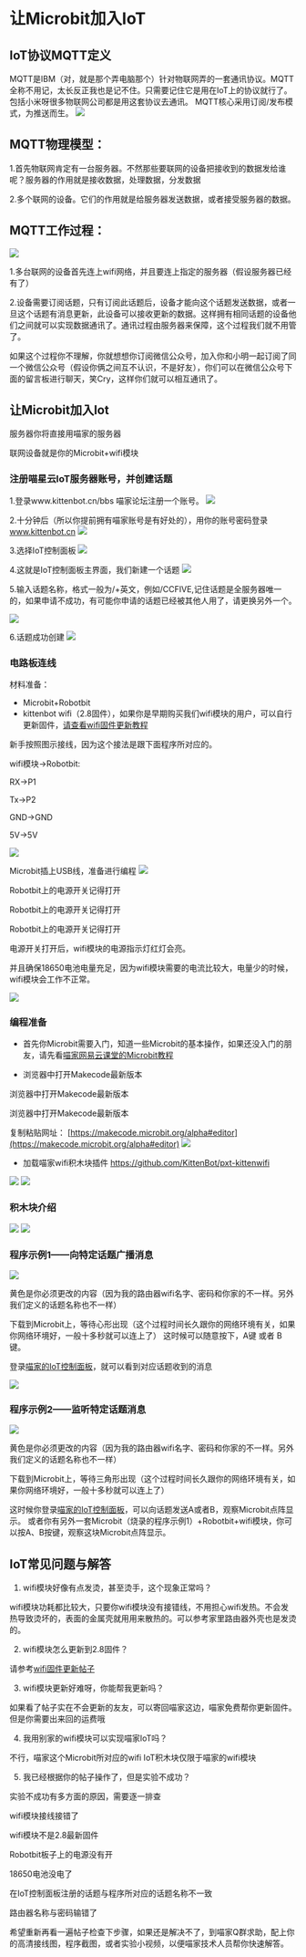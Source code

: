 # 让Microbit加入IoT

## IoT协议MQTT定义
MQTT是IBM（对，就是那个弄电脑那个）针对物联网弄的一套通讯协议。MQTT全称不用记，太长反正我也是记不住。只需要记住它是用在IoT上的协议就行了。包括小米呀很多物联网公司都是用这套协议去通讯。
MQTT核心采用订阅/发布模式，为推送而生。
![](./images/Microbit_IoT00.png)

## MQTT物理模型：

1.首先物联网肯定有一台服务器。不然那些要联网的设备把接收到的数据发给谁呢？服务器的作用就是接收数据，处理数据，分发数据

2.多个联网的设备。它们的作用就是给服务器发送数据，或者接受服务器的数据。

## MQTT工作过程：
![](./images/Microbit_IoT15.png)

1.多台联网的设备首先连上wifi网络，并且要连上指定的服务器（假设服务器已经有了）

2.设备需要订阅话题，只有订阅此话题后，设备才能向这个话题发送数据，或者一旦这个话题有消息更新，此设备可以接收更新的数据。这样拥有相同话题的设备他们之间就可以实现数据通讯了。通讯过程由服务器来保障，这个过程我们就不用管了。

如果这个过程你不理解，你就想想你订阅微信公众号，加入你和小明一起订阅了同一个微信公众号（假设你俩之间互不认识，不是好友），你们可以在微信公众号下面的留言板进行聊天，笑Cry，这样你们就可以相互通讯了。

## 让Microbit加入Iot

服务器你将直接用喵家的服务器

联网设备就是你的Microbit+wifi模块

### 注册喵星云IoT服务器账号，并创建话题

1.登录www.kittenbot.cn/bbs 喵家论坛注册一个账号。
![](./images/Microbit_IoT01.png)

2.十分钟后（所以你提前拥有喵家账号是有好处的），用你的账号密码登录
www.kittenbot.cn
![](./images/Microbit_IoT02.png)

3.选择IoT控制面板
![](./images/Microbit_IoT03.png)

4.这就是IoT控制面板主界面，我们新建一个话题
![](./images/Microbit_IoT04.png)

5.输入话题名称，格式一般为/+英文，例如/CCFIVE,记住话题是全服务器唯一的，如果申请不成功，有可能你申请的话题已经被其他人用了，请更换另外一个。

![](./images/Microbit_IoT05.png)

6.话题成功创建
![](./images/Microbit_IoT06.png)

### 电路板连线

材料准备：

- Microbit+Robotbit
- kittenbot wifi（2.8固件），如果你是早期购买我们wifi模块的用户，可以自行更新固件，[请查看wifi固件更新教程](http://learn.kittenbot.cn/zh_CN/latest/electronics/wifi.html)

新手按照图示接线，因为这个接法是跟下面程序所对应的。

wifi模块->Robotbit:

RX->P1

Tx->P2

GND->GND

5V->5V


![](./images/Microbit01.png)

Microbit插上USB线，准备进行编程
![](./images/Microbit02.png)

Robotbit上的电源开关记得打开

Robotbit上的电源开关记得打开

Robotbit上的电源开关记得打开

电源开关打开后，wifi模块的电源指示灯红灯会亮。

并且确保18650电池电量充足，因为wifi模块需要的电流比较大，电量少的时候，wifi模块会工作不正常。

![](./images/Microbit03.png)

### 编程准备


- 首先你Microbit需要入门，知道一些Microbit的基本操作，如果还没入门的朋友，请先看[喵家网易云课堂的Microbit教程](https://study.163.com/course/courseMain.htm?courseId=1005485001&share=2&shareId=400000000501010)



- 浏览器中打开Makecode最新版本

浏览器中打开Makecode最新版本

浏览器中打开Makecode最新版本

复制粘贴网址：
[https://makecode.microbit.org/alpha#editor](https://makecode.microbit.org/alpha#editor)
![](./images/Microbit_IoT07.png)




- 加载喵家wifi积木块插件
https://github.com/KittenBot/pxt-kittenwifi


![](./images/Microbit_IoT08.png)
![](./images/Microbit_IoT09.png)

### 积木块介绍

![](./images/Microbit_IoT10.png)
![](./images/Microbit_IoT11.png)

### 程序示例1——向特定话题广播消息
![](./images/Microbit_IoT13.png)

黄色是你必须更改的内容（因为我的路由器wifi名字、密码和你家的不一样。另外我们定义的话题名称也不一样）

下载到Microbit上，等待心形出现（这个过程时间长久跟你的网络环境有关，如果你网络环境好，一般十多秒就可以连上了）
这时候可以随意按下，A键 或者 B键。

登录[喵家的IoT控制面板](http://www.kittenbot.cn/vvv/#/dashboard)，就可以看到对应话题收到的消息

![](./images/Microbit_IoT12.png)

### 程序示例2——监听特定话题消息
![](./images/Microbit_IoT14.png)

黄色是你必须更改的内容（因为我的路由器wifi名字、密码和你家的不一样。另外我们定义的话题名称也不一样）

下载到Microbit上，等待三角形出现（这个过程时间长久跟你的网络环境有关，如果你网络环境好，一般十多秒就可以连上了）

这时候你登录[喵家的IoT控制面板](http://www.kittenbot.cn/vvv/#/dashboard)，可以向话题发送A或者B，观察Microbit点阵显示。
或者你有另外一套Microbit（烧录的程序示例1）+Robotbit+wifi模块，你可以按A、B按键，观察这块Microbit点阵显示。

## IoT常见问题与解答

1. wifi模块好像有点发烫，甚至烫手，这个现象正常吗？

wifi模块功耗都比较大，只要你wifi模块没有接错线，不用担心wifi发热。不会发热导致烫坏的，表面的金属壳就用用来散热的。可以参考家里路由器外壳也是发烫的。

2. wifi模块怎么更新到2.8固件？

请参考[wifi固件更新帖子](http://learn.kittenbot.cn/zh_CN/latest/electronics/wifi.html)

3. wifi模块更新好难呀，你能帮我更新吗？

如果看了帖子实在不会更新的友友，可以寄回喵家这边，喵家免费帮你更新固件。但是你需要出来回的运费哦

4. 我用别家的wifi模块可以实现喵家IoT吗？

不行，喵家这个Microbit所对应的wifi IoT积木块仅限于喵家的wifi模块

5. 我已经根据你的帖子操作了，但是实验不成功？

实验不成功有多方面的原因，需要逐一排查

wifi模块接线接错了

wifi模块不是2.8最新固件

Robotbit板子上的电源没有开

18650电池没电了

在IoT控制面板注册的话题与程序所对应的话题名称不一致

路由器名称与密码输错了

希望重新再看一遍帖子检查下步骤，如果还是解决不了，到喵家Q群求助，配上你的高清接线图，程序截图，或者实验小视频，以便喵家技术人员帮你快速解答。


